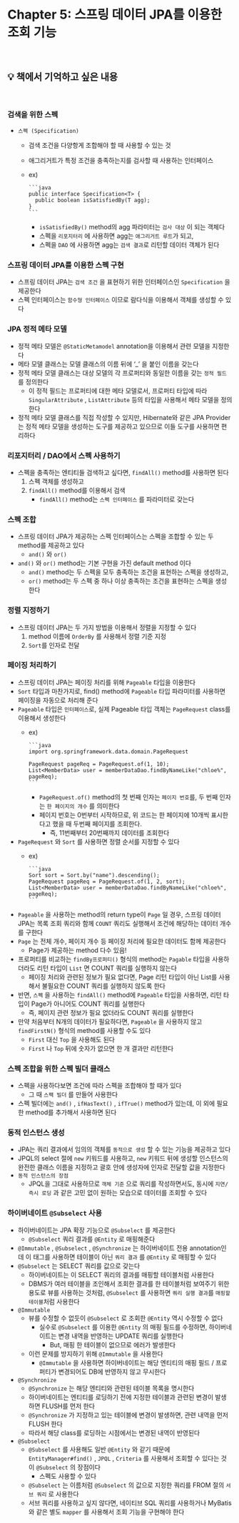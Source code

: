 # Chapter 5: 스프링 데이터 JPA를 이용한 조회 기능

<br>

## 💡 책에서 기억하고 싶은 내용

<br>

### 검색을 위한 스펙

- `스펙 (Specification)`
  - 검색 조건을 다양항게 조합해야 할 때 사용할 수 있는 것
  - 애그리거트가 특정 조건을 충족하는지를 검사할 때 사용하는 인터페이스
  - ex)

        ```java
        public interface Specification<T> {
          public boolean isSatisfiedBy(T agg);
        }
        ```

    - `isSatisfiedBy()` method의 agg 파라미터는 `검사 대상` 이 되는 객체다
    - 스펙을 `리포지터리` 에 사용하면 agg는 `애그리거트 루트`가 되고,
    - 스펙을 `DAO` 에 사용하면 agg는 `검색 결과`로 리턴할 데이터 객체가 된다

### 스프링 데이터 JPA를 이용한 스펙 구현

- 스프링 데이터 JPA는 `검색 조건` 을 표현하기 위한 인터페이스인 `Specification` 을 제공한다
- 스펙 인터페이스는 `함수형 인터페이스` 이므로 람다식을 이용해서 객체를 생성할 수 있다

### JPA 정적 메타 모델

- 정적 메타 모델은 `@StaticMetamodel` annotation을 이용해서 관련 모델을 지정한다
- 메타 모델 클래스는 모델 클래스의 이름 뒤에 ‘_’ 을 붙인 이름을 갖는다
- 정적 메타 모델 클래스는 대상 모델의 각 프로퍼티와 동일한 이름을 갖는 `정적 필드` 를 정의한다
  - 이 정적 필드는 프로퍼티에 대한 메타 모델로서, 프로퍼티 타입에 따라 `SingularAttribute` , `ListAttribute` 등의 타입을 사용해서 메타 모델을 정의한다
- 정적 메타 모델 클래스를 직접 작성할 수 있지만, Hibernate와 같은 JPA Provider는 정적 메타 모델을 생성하는 도구를 제공하고 있으므로 이들 도구를 사용하면 편리하다

### 리포지터리 / DAO에서 스펙 사용하기

- 스펙을 충족하는 엔티티들 검색하고 싶다면, `findAll()` method를 사용하면 된다
    1. 스펙 객체를 생성하고
    2. `findAll()` method를 이용해서 검색
        - `findAll()` method는 `스펙 인터페이스` 를 파라미터로 갖는다

### 스펙 조합

- 스프링 데이터 JPA가 제공하는 스펙 인터페이스는 스펙을 조합할 수 있는 두 method를 제공하고 있다
  - `and()` 와 `or()`
- `and()` 와 `or()` method는 기본 구현을 가진 default method 이다
  - `and()` method는 두 스펙을 모두 충족하는 조건을 표현하는 스펙을 생성하고,
  - `or()` method는 두 스펙 중 하나 이상 충족하는 조건을 표현하는 스펙을 생성한다

### 정렬 지정하기

- 스프링 데이터 JPA는 두 가지 방법을 이용해서 정렬을 지정할 수 있다
    1. method 이름에 `OrderBy` 를 사용해서 정렬 기준 지정
    2. `Sort`를 인자로 전달

### 페이징 처리하기

- 스프링 데이터 JPA는 페이징 처리를 위해 `Pageable` 타입을 이용한다
- `Sort` 타입과 마찬가지로, find() method에 `Pageable` 타입 파라미터를 사용하면 페이징을 자동으로 처리해 준다
- `Pageable` 타입은 `인터페이스`로, 실제 Pageable 타입 객체는 `PageRequest` class를 이용해서 생성한다
  - ex)

        ```java
        import org.springframework.data.domain.PageRequest
        
        PageRequest pageReq = PageRequest.of(1, 10);
        List<MemberData> user = memberDataDao.findByNameLike("chloe%", pageReq);
        ```

    - `PageRequest.of()` method의 첫 번째 인자는 `페이지 번호`를, 두 번째 인자는 `한 페이지의 개수` 를 의미한다
    - 페이지 번호는 0번부터 시작하므로, 위 코드는 한 페이지에 10개씩 표시한다고 했을 때 두번째 페이지를 조회한다.
      - 즉, 11번째부터 20번째까지 데이터를 조회한다
- `PageRequest` 와 `Sort` 를 사용하면 정렬 순서를 지정할 수 있다
  - ex)

        ```java
        Sort sort = Sort.by("name").descending();
        PageRequest pageReq = PageRequest.of(1, 2, sort);
        List<MemberData> user = memberDataDao.findByNameLike("chloe%", pageReq);
        ```

- `Pageable` 을 사용하는 method의 return type이 `Page` 일 경우, 스프링 데이터 JPA는 목록 조회 쿼리와 함께 `COUNT` 쿼리도 실행해서 조건에 해당하는 데이터 개수를 구한다
- `Page` 는 전체 개수, 페이지 개수 등 페이징 처리에 필요한 데이터도 함께 제공한다
  - Page가 제공하는 method 다수 있음!
- 프로퍼티를 비교하는 `findBy프로퍼티()` 형식의 method는 `Pagable` 타입을 사용하더라도 리턴 타입이 `List` 면 COUNT 쿼리를 실행하지 않는다
  - 페이징 처리와 관련된 정보가 필요 없다면, Page 리턴 타입이 아닌 List를 사용해서 불필요한 COUNT 쿼리를 실행하지 않도록 한다
- 반면, `스펙` 을 사용하는 `findAll()` method에 `Pageable` 타입을 사용하면, 리턴 타입이 Page가 아니어도 COUNT 쿼리를 실행한다
  - 즉, 페이지 관련 정보가 필요 없더라도 COUNT 쿼리를 실행한다
- 만약 처음부터 N개의 데이터가 필요하다면, `Pageable` 을 사용하지 않고 `findFirstN()` 형식의 method를 사용할 수도 있다
  - `First` 대신 `Top` 을 사용해도 된다
  - `First` 나 `Top` 뒤에 숫자가 없으면 한 개 결과만 리턴한다

### 스펙 조합을 위한 스펙 빌더 클래스

- 스펙을 사용하다보면 조건에 따라 스펙을 조합해야 할 때가 있다
  - 그 때 `스팩 빌더` 를 만들어 사용한다
- 스펙 빌더에는 `and()` , `ifHasText()` , `ifTrue()` method가 있는데, 이 외에 필요한 method를 추가해서 사용하면 된다

### 동적 인스턴스 생성

- JPA는 쿼리 결과에서 임의의 객체를 `동적으로 생성` 할 수 있는 기능을 제공하고 있다
- JPQL의 select 절에 `new` 키워드를 사용하고, `new` 키워드 뒤에 생성할 인스턴스의 완전한 클래스 이름을 지정하고 괄호 안에 생성자에 인자로 전달할 값을 지정한다
- `동적 인스턴스의 장점`
  - JPQL을 그대로 사용하므로 `객체 기준` 으로 쿼리를 작성하면서도, 동시에 `지연/즉시 로딩` 과 같은 고민 없이 원하는 모습으로 데이터를 조회할 수 있다

### 하이버네이트 `@Subselect` 사용

- 하이버네이트는 JPA 확장 기능으로 `@Subselect` 를 제공한다
  - `@Subselect` 쿼리 결과를 `@Entity`  로 매핑해준다
- `@Immutable` , `@Subselect` , `@Synchronize` 는 하이버네이트 전용 annotation인데 이 태그를 사용하면 테이블이 아닌 `쿼리 결과` 를 `@Entity` 로 매핑할 수 있다
- `@Subselect` 는 SELECT 쿼리를 값으로 갖는다
  - 하이버네이트는 이 SELECT 쿼리의 결과를 매핑할 테이블처럼 사용한다
  - DBMS가 여러 테이블을 조인해서 조회한 결과를 한 테이블처럼 보여주기 위한 용도로 뷰를 사용하는 것처럼, `@Subselect` 를 사용하면 `쿼리 실행 결과`를 `매핑할 테이블`처럼 사용한다
- `@Immutable`
  - 뷰를 수정할 수 없듯이 `@Subselect` 로 조회한 `@Entity` 역시 수정할 수 없다
    - 실수로 `@Subselect` 를 이용한 `@Entity` 의 매핑 필드를 수정하면, 하이버네이트는 변경 내역을 반영하는 UPDATE 쿼리를 실행한다
      - But, 매핑 한 테이블이 없으므로 에러가 발생한다
  - 이런 문제를 방지하기 위해 `@Immutable` 을 사용한다
    - `@Immutable` 을 사용하면 하이버네이트는 해당 엔티티의 매핑 필드 / 프로퍼티가 변경되어도 DB에 반영하지 않고 무시한다
- `@Synchronize`
  - `@Synchronize` 는 해당 엔티티와 관련된 테이블 목록을 명시한다
  - 하이버네이트는 엔티티를 로딩하기 전에 지정한 테이블과 관련된 변경이 발생하면 FLUSH를 먼저 한다
  - `@Synchronize` 가 지정하고 있는 테이블에 변경이 발생하면, 관련 내역을 먼저 FLUSH 한다
  - 따라서 해당 class를 로딩하는 시점에서는 변경된 내역이 반영된다
- `@Subselect`
  - `@Subselect` 를 사용해도 일반 `@Entity` 와 같기 때문에 `EntityManager#find()` , `JPQL` , `Criteria` 를 사용해서 조회할 수 있다는 것이 `@Subselect` 의 장점이다
    - 스펙도 사용할 수 있다
  - `@Subselect` 는 이름처럼 `@Subselect` 의 값으로 지정한 쿼리를 FROM 절의 `서브 쿼리` 로 사용한다
  - 서브 쿼리를 사용하고 싶지 않다면, 네이티브 SQL 쿼리를 사용하거나 MyBatis 와 같은 별도 `mapper` 를 사용해서 조회 기능을 구현해야 한다
